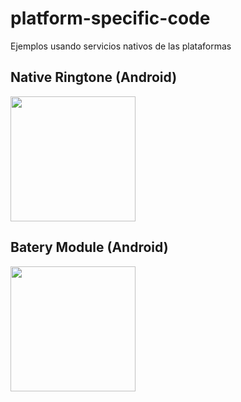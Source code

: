 # platform-specific-code
Ejemplos usando servicios nativos de las plataformas


## Native Ringtone (Android)
<img width="200" src="https://user-images.githubusercontent.com/46093689/235404572-947b779d-55d4-47f8-8b59-c763b7740a87.png" />

## Batery Module (Android)
<img width="200" src="https://user-images.githubusercontent.com/46093689/235406382-4dfbaaf6-40e3-43f0-87f3-7e411ba39142.png" />

